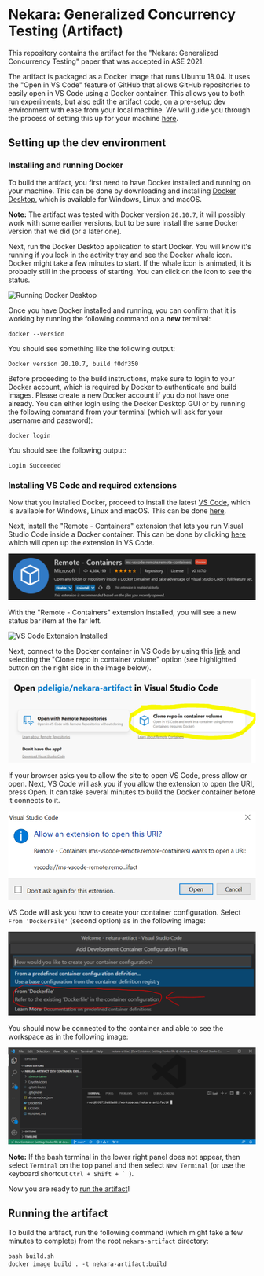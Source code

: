 # Nekara: Generalized Concurrency Testing (Artifact)

This repository contains the artifact for the "Nekara: Generalized Concurrency Testing" paper that
was accepted in ASE 2021.

The artifact is packaged as a Docker image that runs Ubuntu 18.04. It uses the "Open in VS Code"
feature of GitHub that allows GitHub repositories to easily open in VS Code using a Docker
container. This allows you to both run experiments, but also edit the artifact code, on a pre-setup
dev environment with ease from your local machine. We will guide you through the process of setting
this up for your machine [here](#prerequisites).

## Setting up the dev environment

### Installing and running Docker

To build the artifact, you first need to have Docker installed and running on your machine. This can
be done by downloading and installing [Docker
Desktop](https://www.docker.com/products/docker-desktop), which is available for Windows, Linux and
macOS.

**Note:** The artifact was tested with Docker version `20.10.7`, it will possibly work with some
earlier versions, but to be sure install the same Docker version that we did (or a later one).

Next, run the Docker Desktop application to start Docker. You will know it's running if you look in
the activity tray and see the Docker whale icon. Docker might take a few minutes to start. If the
whale icon is animated, it is probably still in the process of starting. You can click on the icon
to see the status.

![Running Docker Desktop](https://code.visualstudio.com/assets/docs/remote/containers-tutorial/docker-status.png)

Once you have Docker installed and running, you can confirm that it is working by running the
following command on a **new** terminal:
```
docker --version
```

You should see something like the following output:
```
Docker version 20.10.7, build f0df350
```

Before proceeding to the build instructions, make sure to login to your Docker account, which is
required by Docker to authenticate and build images. Please create a new Docker account if you do
not have one already. You can either login using the Docker Desktop GUI or by running the following
command from your terminal (which will ask for your username and password):
```
docker login
```

You should see the following output:
```
Login Succeeded
```

### Installing VS Code and required extensions

Now that you installed Docker, proceed to install the latest [VS
Code](https://code.visualstudio.com/), which is available for Windows, Linux and macOS. This can be
done [here](https://code.visualstudio.com/Download).

Next, install the "Remote - Containers" extension that lets you run Visual Studio Code inside a
Docker container. This can be done by clicking
[here](vscode:extension/ms-vscode-remote.remote-containers) which will open up the extension in VS
Code.

![VS Code Extension](Images/vs-code-remote-containers-extension.png)

With the "Remote - Containers" extension installed, you will see a new status bar item at the far left.

![VS Code Extension Installed](https://code.visualstudio.com/assets/docs/remote/containers-tutorial/remote-status-bar.png)

Next, connect to the Docker container in VS Code by using this
[link](https://open.vscode.dev/pdeligia/nekara-artifact) and selecting the "Clone repo in container
volume" option (see highlighted button on the right side in the image below).

![Open in VS Code](Images/vs-code-open-repo.png)

If your browser asks you to allow the site to open VS Code, press allow or open. Next, VS Code will
ask you if you allow the extension to open the URI, press Open. It can take several minutes to build
the Docker container before it connects to it.

![Open in VS Code Allowed](Images/vs-code-allow-extension.png)

VS Code will ask you how to create your container configuration. Select `From 'DockerFile'` (second
option) as in the following image:

![VS Code Configuration](Images/vs-code-configuration.png)

You should now be connected to the container and able to see the workspace as in the following image:

![VS Code Connected](Images/vs-code-connected.png)

**Note:** If the bash terminal in the lower right panel does not appear, then select `Terminal` on the top panel and then select `New Terminal` (or use the keyboard shortcut ``Ctrl + Shift + ` ``).

Now you are ready to [run the artifact](#running-the-artifact)!

## Running the artifact

To build the artifact, run the following command (which might take a few minutes to complete) from
the root `nekara-artifact` directory:
```
bash build.sh
docker image build . -t nekara-artifact:build
```
